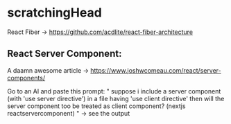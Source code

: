 # scratchingHead


React Fiber -> https://github.com/acdlite/react-fiber-architecture


## React Server Component:
A daamn awesome article -> https://www.joshwcomeau.com/react/server-components/ 

Go to an AI and paste this prompt:
  " suppose i include a server component (with 'use server directive') in a file having 'use client directive' then  will the server component too be treated as client component? (nextjs reactservercomponent) " -> see the output

